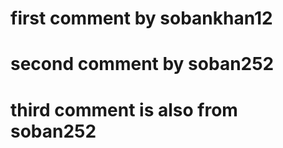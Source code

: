 # first comment by sobankhan12   
# second comment by soban252
# third comment is also from soban252
